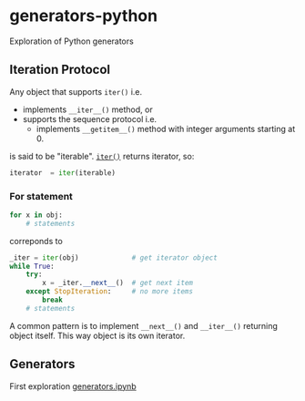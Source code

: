 # generators-python
Exploration of Python generators

## Iteration Protocol

Any object that supports `iter()` i.e.  
  * implements `__iter__()` method, or
  * supports the sequence protocol i.e.
    * implements `__getitem__()` method with integer arguments starting at 0.  
    
is said to be "iterable". [`iter()`](https://docs.python.org/3/library/functions.html#iter) returns iterator, so:
```python
iterator  = iter(iterable)
```

### For statement
```python
for x in obj:
    # statements
```
correponds to 
```python
_iter = iter(obj)             # get iterator object
while True:
    try:
        x = _iter.__next__()  # get next item
    except StopIteration:     # no more items
        break
    # statements
```

A common pattern is to implement `__next__()` and `__iter__()` returning object itself. This way object is its own iterator. 

## Generators
First exploration [generators.ipynb](./generators.ipynb)



